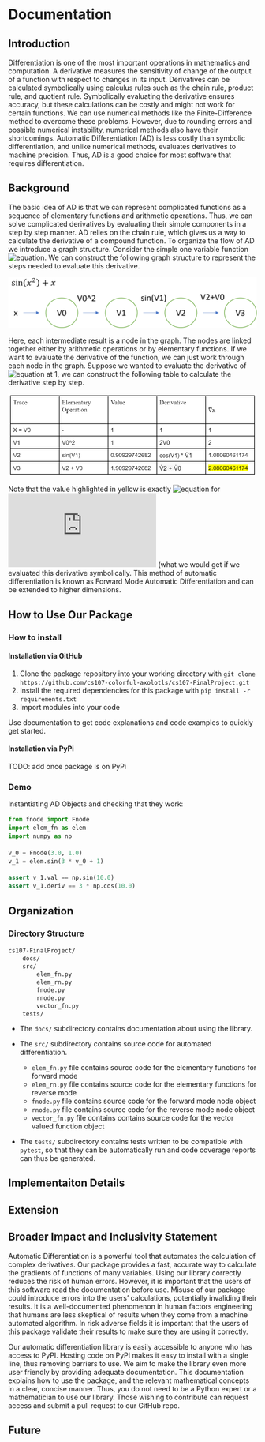 # Documentation 

## Introduction
Differentiation is one of the most important operations in mathematics and computation. A derivative measures the sensitivity of change of the output of a function with respect to changes in its input. Derivatives can be calculated symbolically using calculus rules such as the chain rule, product rule, and quotient rule. Symbolically evaluating the derivative ensures accuracy, but these calculations can be costly and might not work for certain functions. We can use numerical methods like the Finite-Difference method to overcome these problems. However, due to rounding errors and possible numerical instability, numerical methods also have their shortcomings. Automatic Differentiation (AD) is less costly than symbolic differentiation, and unlike numerical methods, evaluates derivatives to machine precision. Thus, AD is a good choice for most software that requires differentiation.


## Background
The basic idea of AD is that we can represent complicated functions as a sequence of elementary functions and arithmetic operations. Thus, we can solve complicated derivatives by evaluating their simple components in a step by step manner. AD relies on the chain rule, which gives us a way to calculate the derivative of a compound function. To organize the flow of AD we introduce a graph structure.
Consider the simple one variable function ![equation](https://latex.codecogs.com/png.latex?f=\sin{(x^2)}+x). We can construct the following graph structure to represent the steps needed to evaluate this derivative.


<img src="figures/m1_1.png"/>

Here, each intermediate result is a node in the graph. The nodes are linked together either by arithmetic operations or by elementary functions.
If we want to evaluate the derivative of the function, we can just work through each node in the graph. Suppose we wanted to evaluate the derivative of ![equation](https://latex.codecogs.com/png.latex?f=\sin{(x^2)}+x) at 1, we can construct the following table to calculate the derivative step by step.

<img src="figures/m1_2.png"/>

Note that the value highlighted in yellow is exactly ![equation](https://latex.codecogs.com/png.latex?2x\cos{(x^2)}+1) for ![equation](https://latex.codecogs.com/png.latex?x=1) (what we would get if we evaluated this derivative symbolically. This method of automatic differentiation is known as Forward Mode Automatic Differentiation and can be extended to higher dimensions.

## How to Use Our Package
### How to install 

#### Installation via GitHub
1. Clone the package repository into your working directory with `git clone https://github.com/cs107-colorful-axolotls/cs107-FinalProject.git`
2. Install the required dependencies for this package with `pip install -r requirements.txt`
3. Import modules into your code

Use documentation to get code explanations and code examples to quickly get started.

#### Installation via PyPi
TODO: add once package is on PyPi

### Demo
Instantiating AD Objects and checking that they work:
```python
from fnode import Fnode
import elem_fn as elem
import numpy as np

v_0 = Fnode(3.0, 1.0)
v_1 = elem.sin(3 * v_0 + 1)

assert v_1.val == np.sin(10.0)
assert v_1.deriv == 3 * np.cos(10.0)
```

## Organization 

### Directory Structure
```
cs107-FinalProject/
    docs/
    src/
        elem_fn.py
        elem_rn.py
        fnode.py
        rnode.py
        vector_fn.py
    tests/
```
* The `docs/` subdirectory contains documentation about using the library.

* The `src/` subdirectory contains source code for automated differentiation.
    * `elem_fn.py` file contains source code for the elementary functions for forward mode
    * `elem_rn.py` file contains source code for the elementary functions for reverse mode 
    * `fnode.py` file contains source code for the forward mode node object
    * `rnode.py` file contains source code for the reverse mode node object
    * `vector_fn.py` file contains contains source code for the vector valued function object
    

* The `tests/` subdirectory contains tests written to be compatible with `pytest`, so that they can be automatically run and code coverage reports can thus be generated.


## Implementaiton Details 

## Extension 

## Broader Impact and Inclusivity Statement

Automatic Differentiation is a powerful tool that automates the calculation of complex derivatives. Our package provides a fast, accurate way to calculate the gradients of functions of many variables.  Using our library correctly reduces the risk of human errors. However, it is important that the users of this software read the documentation before use. Misuse of our package could introduce errors into the users’ calculations, potentially invaliding their results. It is a well-documented phenomenon in human factors engineering that humans are less skeptical of results when they come from a machine automated algorithm. In risk adverse fields it is important that the users of this package validate their results to make sure they are using it correctly. 

Our automatic differentiation library is easily accessible to anyone who has access to PyPI. Hosting code on PyPI makes it easy to install with a single line, thus removing barriers to use. We aim to make the library even more user friendly by providing adequate documentation. This documentation explains how to use the package, and the relevant mathematical concepts in a clear, concise manner. Thus, you do not need to be a Python expert or a mathematician to use our library. Those wishing to contribute can request access and submit a pull request to our GitHub repo.


## Future